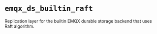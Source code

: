 # `emqx_ds_builtin_raft`

Replication layer for the builtin EMQX durable storage backend that uses Raft algorithm.
